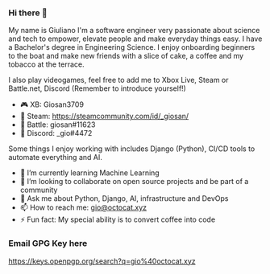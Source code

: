 ### Hi there 👋

<!--
**Freyja-Folkvangr/Freyja-Folkvangr** is a ✨ _special_ ✨ repository because its `README.md` (this file) appears on your GitHub profile.
-->

My name is Giuliano I'm a software engineer very passionate about science and tech to empower, elevate people and make everyday things easy. I have a Bachelor's degree in Engineering Science. I enjoy onboarding beginners to the boat and make new friends with a slice of cake, a coffee and my tobacco at the terrace.

I also play videogames, feel free to add me to Xbox Live, Steam or Battle.net, Discord (Remember to introduce yourself!)

- 🎮 XB: Giosan3709
- 🎋 Steam: https://steamcommunity.com/id/_giosan/
- 🚀 Battle: giosan#11623
- 💬 Discord: _gio#4472

Some things I enjoy working with includes Django (Python), CI/CD tools to automate everything and AI.

- 🌱 I’m currently learning Machine Learning
- 👯 I’m looking to collaborate on open source projects and be part of a community
- 💬 Ask me about Python, Django, AI, infrastructure and DevOps
- 📫 How to reach me: gio@octocat.xyz
- ⚡ Fun fact: My special ability is to convert coffee into code


### Email GPG Key here
https://keys.openpgp.org/search?q=gio%40octocat.xyz
